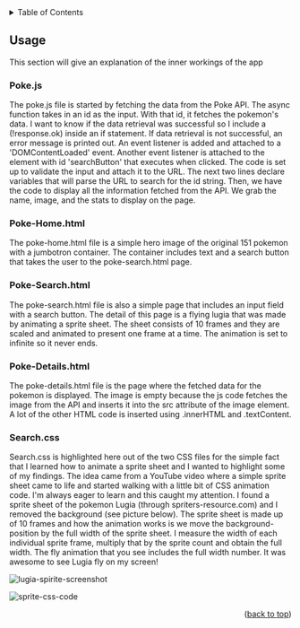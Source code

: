 <!-- TABLE OF CONTENTS -->
<details>
  <summary>Table of Contents</summary>
  <ol>
    <li>
      <a href="#usage">Usage</a>
      <ul>
        <li><a href="#poke.js">Poke.js</a></li>
        <li><a href="#poke-home.html">Poke-Home.html</a></li>
        <li><a href="#poke-search.html">Poke-Search.html</a></li>
        <li><a href="#poke-details.html">Poke-Details.html</a></li>
        <li><a href="#search.css">Search.css</a></li>
      </ul>
    </li>
</details>

<!-- USAGE EXAMPLES -->
## Usage

This section will give an explanation of the inner workings of the app
### Poke.js
The poke.js file is started by fetching the data from the Poke API. The async function takes in an id as the input. With that id, it fetches the pokemon's data. I want to know if the
data retrieval was successful so I include a (!response.ok) inside an if statement. If data retrieval is not successful, an error message is printed out. An event listener is added
and attached to a 'DOMContentLoaded' event. Another event listener is attached to the element with id 'searchButton' that executes when clicked. The code is set up to validate the 
input and attach it to the URL. The next two lines declare variables that will parse the URL to search for the id string. Then, we have the code to display all the information fetched
from the API. We grab the name, image, and the stats to display on the page.

### Poke-Home.html
The poke-home.html file is a simple hero image of the original 151 pokemon with a jumbotron container. The container includes text and a search button that takes the user to the
poke-search.html page.

### Poke-Search.html
The poke-search.html file is also a simple page that includes an input field with a search button. The detail of this page is a flying lugia that was made by animating a sprite sheet.
The sheet consists of 10 frames and they are scaled and animated to present one frame at a time. The animation is set to infinite so it never ends.

### Poke-Details.html
The poke-details.html file is the page where the fetched data for the pokemon is displayed. The image is empty because the js code fetches the image from the API and inserts it into
the src attribute of the image element. A lot of the other HTML code is inserted using .innerHTML and .textContent.

### Search.css
Search.css is highlighted here out of the two CSS files for the simple fact that I learned how to animate a sprite sheet and I wanted to highlight some of my findings. The idea came from a YouTube video where a simple sprite sheet came to life and started walking with a little bit of CSS animation code. I'm always eager to learn and this caught my attention. I found a sprite sheet of the pokemon Lugia (through spriters-resource.com) and I removed the background (see picture below). The sprite sheet is made up of 10 frames and how the animation works is we move the background-position by the full width of the sprite sheet. I measure the width of each individual sprite frame, multiply that by the sprite count and obtain the full width. The fly animation that you see includes the full width number. It was awesome to see Lugia fly on my screen!


![lugia-spirite-screenshot](https://github.com/user-attachments/assets/ce35b7e8-5e0b-4ca8-90d0-8d3e90cac469)

![sprite-css-code](https://github.com/user-attachments/assets/7cbf3286-3c28-49c1-856e-53f0d24da544)


<p align="right">(<a href="#readme-top">back to top</a>)</p>
